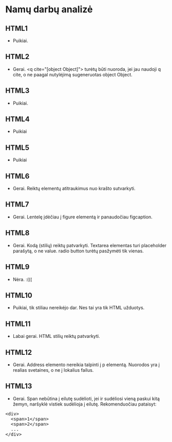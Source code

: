 # Namų darbų analizė

## HTML1

* Puikiai.

## HTML2

* Gerai. &lt;q cite="[object Object]"&gt; turėtų būti nuoroda, jei jau naudoji q cite, o ne paagal nutylėjimą sugeneruotas object Object.

## HTML3

* Puikiai.

## HTML4

* Puikiai

## HTML5

* Puikiai

## HTML6

* Gerai. Reiktų elementų atitraukimus nuo krašto sutvarkyti.

## HTML7

* Gerai. Lentelę įdėčiau į figure elementą ir panaudočiau figcaption.

## HTML8

* Gerai. Kodą (stilių) reiktų patvarkyti. Textarea elementas turi placeholder parašytą, o ne value. radio button turėtų pasžymėti tik vienas.

## HTML9

* Nėra. :(((

## HTML10

* Puikiai, tik stiliau nereikėjo dar. Nes tai yra tik HTML užduotys.

## HTML11

* Labai gerai. HTML stilių reiktų patvarkyti.

## HTML12

* Gerai. Address elemento nereikia talpinti į p elementą. Nuorodos yra į realias svetaines, o ne į lokalius failus.

## HTML13

* Gerai. Span nebūtina į eilutę sudėlioti, jei ir sudėliosi vieną paskui kitą žemyn, naršyklė vistiek sudėlioja į eilutę. Rekomenduočiau pataisyt:
<pre>
&lt;div&gt;
  &lt;span&gt;1&lt;/span&gt;
  &lt;span&gt;2&lt;/span&gt;
  ...
&lt;/div&gt;
</pre>